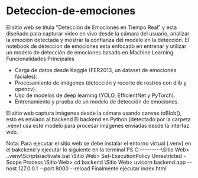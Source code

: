 # Deteccion-de-emociones
El sitio web se titula "Detección de Emociones en Tiempo Real" y esta diseñado para capturar video en vivo desde la cámara del usuario, analizar la emoción detectada y mostrar la confianza del modelo en la detección.
El notebook de deteccion de emociones esta enfocado en entrenar y utilizar un modelo de detección de emociones basado en Machine Learning. 
Funcionalidades Principales
- Carga de datos desde Kaggle (FER2013, un dataset de emociones faciales).
- Procesamiento de imágenes (detección y recorte de rostros con dlib y opencv).
- Uso de modelos de deep learning (YOLO, EfficientNet y PyTorch).
- Entrenamiento y prueba de un modelo de detección de emociones.

El sitio web captura imágenes desde la cámara usando canvas.toBlob(), esto es enviado al backend
El backend en Python (detectado por la carpeta .venv) usa este modelo para procesar imágenes enviadas desde la interfaz web.

Nota: Para ejecutar el sitio web se debe instalar el entorno virtual (.venv) en el bakckend y ejecutar lo siguiente en la terminal 
PS C:\---\---\---\Sitio Web> .\.venv\Scripts\activate.bat
                 \Sitio Web> Set-ExecutionPolicy Unrestricted -Scope Process
                 \Sitio Web> cd backend
                 \Sitio Web> uvicorn backend:app --host 127.0.0.1 --port 8000 --reload
Finalmente ejecutar index.html 
